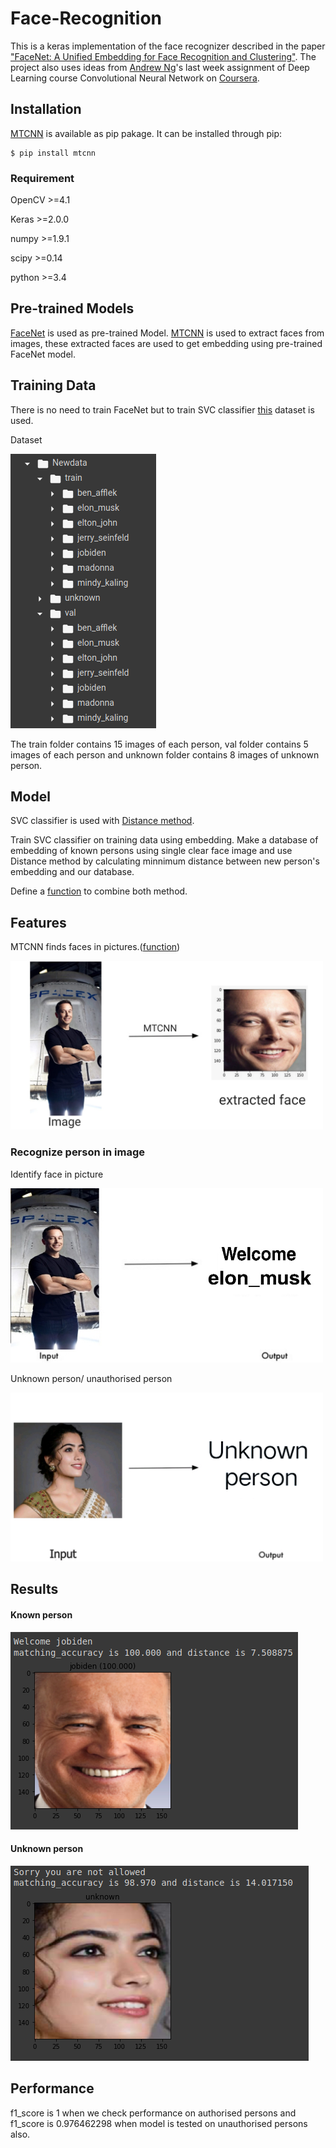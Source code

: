 # Face-Recognition
This is a keras implementation of the face recognizer described in the paper ["FaceNet: A Unified Embedding for Face Recognition and Clustering"](https://arxiv.org/abs/1503.03832). The project also uses ideas from [Andrew Ng](https://www.google.com/url?sa=t&rct=j&q=&esrc=s&source=web&cd=&cad=rja&uact=8&ved=2ahUKEwjD_p_d6NnqAhVF6nMBHYyKCPUQFjAAegQIARAB&url=https%3A%2F%2Fen.wikipedia.org%2Fwiki%2FAndrew_Ng&usg=AOvVaw2LbWH5rpY5AMpcPkIpID2t)'s last week assignment of Deep Learning course Convolutional Neural Network on [Coursera](https://www.coursera.org).

## Installation
[MTCNN](https://arxiv.org/abs/1604.02878) is available as pip pakage.
It can be installed through pip:
```
$ pip install mtcnn
```
### Requirement
OpenCV >=4.1

Keras >=2.0.0

numpy >=1.9.1

scipy >=0.14

python >=3.4

## Pre-trained Models
[FaceNet](https://arxiv.org/abs/1503.03832) is used as pre-trained Model. [MTCNN](https://github.com/ipazc/mtcnn) is used to extract faces from images, these extracted faces are used to get embedding using pre-trained FaceNet model.

## Training Data
There is no  need to train FaceNet but to train SVC classifier [this](https://www.kaggle.com/adg1822/7-celebrity-images) dataset is used. 

Dataset

![Alt text](Images/dataset_structure.png)

The train folder contains 15 images of each person, val folder contains 5 images of each person and unknown folder contains 8 images of unknown person. 

## Model
SVC classifier is used with [Distance method](https://github.com/adg1822/Face-Recognition/blob/master/Notebook/Distance%20method.ipynb).

Train SVC classifier on training data using embedding. Make a database of embedding of known persons using single clear face image and use Distance method by calculating minnimum distance between new person's embedding and our database.

Define a [function](Functions/getclass.py) to combine both method.

## Features
MTCNN finds faces in pictures.([function](Functions/get_extracted_face.py)) 

<img width="500" alt="java 8 and prio java 8  array review example" src="Images/elon_musk%20extracted%20face.png">


### Recognize person in image

Identify face in picture

<img width="500" alt="java 8 and prio java 8  array review example" src="Images/welcome elon_musk.JPG">


Unknown person/ unauthorised person

<img width="500" alt="java 8 and prio java 8  array review example" src="Images/unknown person.jpg">

## Results

#### Known person

![Alt text](Images/result_of_known_person.png)

#### Unknown person

![Alt text](Images/result_of_unknown_person.png)

## Performance
f1_score is 1 when we check performance on authorised persons and f1_score is 0.976462298 when model is tested on unauthorised persons also. 
